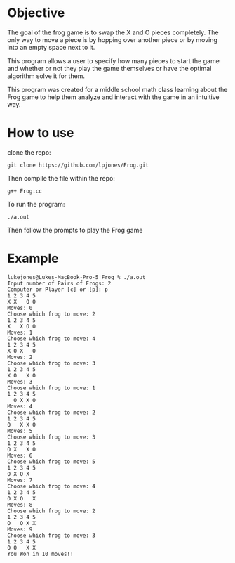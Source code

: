 # Objective
The goal of the frog game is to swap the X and O pieces completely. The only way to move a piece is by hopping over another piece or by moving into an empty space next to it.

This program allows a user to specify how many pieces to start the game and whether or not they play the game themselves or have the optimal algorithm solve it for them.

This program was created for a middle school math class learning about the Frog game to help them analyze and interact with the game in an intuitive way.

# How to use
clone the repo:
```console
git clone https://github.com/lpjones/Frog.git
```
Then compile the file within the repo:
```console
g++ Frog.cc
```
To run the program:
```console
./a.out
```
Then follow the prompts to play the Frog game

# Example
```console
lukejones@Lukes-MacBook-Pro-5 Frog % ./a.out 
Input number of Pairs of Frogs: 2
Computer or Player [c] or [p]: p
1 2 3 4 5 
X X   O O 
Moves: 0
Choose which frog to move: 2
1 2 3 4 5 
X   X O O 
Moves: 1
Choose which frog to move: 4
1 2 3 4 5 
X O X   O 
Moves: 2
Choose which frog to move: 3
1 2 3 4 5 
X O   X O 
Moves: 3
Choose which frog to move: 1
1 2 3 4 5 
  O X X O 
Moves: 4
Choose which frog to move: 2
1 2 3 4 5 
O   X X O 
Moves: 5
Choose which frog to move: 3
1 2 3 4 5 
O X   X O 
Moves: 6
Choose which frog to move: 5
1 2 3 4 5 
O X O X   
Moves: 7
Choose which frog to move: 4
1 2 3 4 5 
O X O   X 
Moves: 8
Choose which frog to move: 2
1 2 3 4 5 
O   O X X 
Moves: 9
Choose which frog to move: 3
1 2 3 4 5 
O O   X X 
You Won in 10 moves!!
```